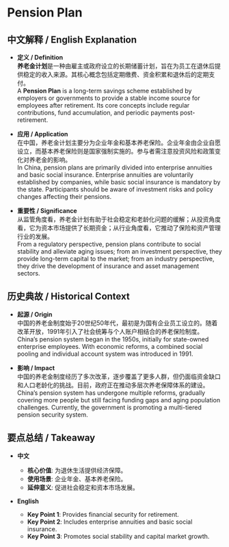 # Pension Plan

## 中文解释 / English Explanation

* **定义 / Definition**  
  **养老金计划**是一种由雇主或政府设立的长期储蓄计划，旨在为员工在退休后提供稳定的收入来源。其核心概念包括定期缴费、资金积累和退休后的定期支付。  
  A **Pension Plan** is a long-term savings scheme established by employers or governments to provide a stable income source for employees after retirement. Its core concepts include regular contributions, fund accumulation, and periodic payments post-retirement.

* **应用 / Application**  
  在中国，养老金计划主要分为企业年金和基本养老保险。企业年金由企业自愿设立，而基本养老保险则是国家强制实施的。参与者需注意投资风险和政策变化对养老金的影响。  
  In China, pension plans are primarily divided into enterprise annuities and basic social insurance. Enterprise annuities are voluntarily established by companies, while basic social insurance is mandatory by the state. Participants should be aware of investment risks and policy changes affecting their pensions.

* **重要性 / Significance**  
  从监管角度看，养老金计划有助于社会稳定和老龄化问题的缓解；从投资角度看，它为资本市场提供了长期资金；从行业角度看，它推动了保险和资产管理行业的发展。  
  From a regulatory perspective, pension plans contribute to social stability and alleviate aging issues; from an investment perspective, they provide long-term capital to the market; from an industry perspective, they drive the development of insurance and asset management sectors.

## 历史典故 / Historical Context

* **起源 / Origin**  
  中国的养老金制度始于20世纪50年代，最初是为国有企业员工设立的。随着改革开放，1991年引入了社会统筹与个人账户相结合的养老保险制度。  
  China’s pension system began in the 1950s, initially for state-owned enterprise employees. With economic reforms, a combined social pooling and individual account system was introduced in 1991.

* **影响 / Impact**  
  中国的养老金制度经历了多次改革，逐步覆盖了更多人群，但仍面临资金缺口和人口老龄化的挑战。目前，政府正在推动多层次养老保障体系的建设。  
  China’s pension system has undergone multiple reforms, gradually covering more people but still facing funding gaps and aging population challenges. Currently, the government is promoting a multi-tiered pension security system.

## 要点总结 / Takeaway

* **中文**  
  - **核心价值**: 为退休生活提供经济保障。
  - **使用场景**: 企业年金、基本养老保险。
  - **延伸意义**: 促进社会稳定和资本市场发展。

* **English**  
  - **Key Point 1**: Provides financial security for retirement.
  - **Key Point 2**: Includes enterprise annuities and basic social insurance.
  - **Key Point 3**: Promotes social stability and capital market growth.